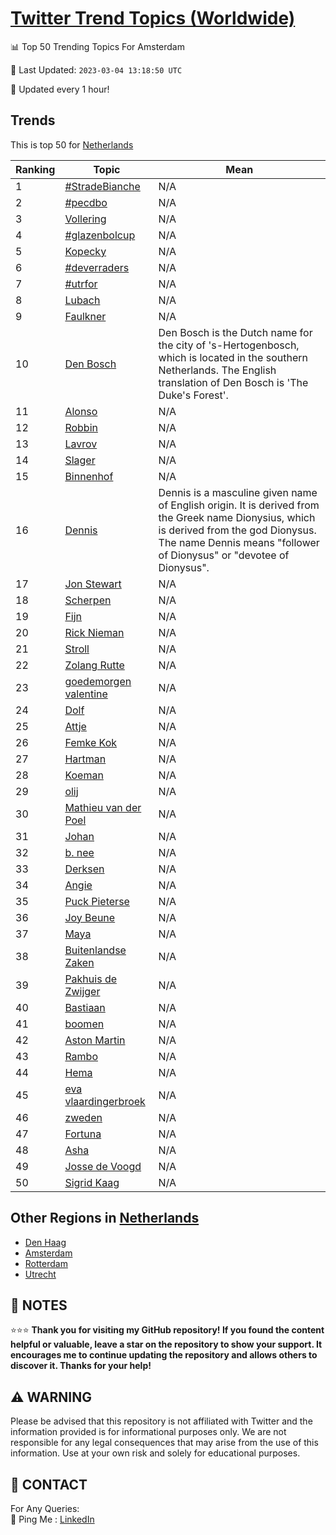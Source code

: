 [Twitter Trend Topics (Worldwide)](https://github.com/ErcinDedeoglu/Twitter-Trend-Topics)
==========


📊 Top 50 Trending Topics For Amsterdam

📆 Last Updated: `2023-03-04 13:18:50 UTC`

🔧 Updated every 1 hour!


## Trends

This is top 50 for [Netherlands](</Netherlands>)

| Ranking | Topic | Mean |
| ------- | ------------ | ------------ |
| 1 | [#StradeBianche](http://twitter.com/search?q=%23StradeBianche) | N/A |
| 2 | [#pecdbo](http://twitter.com/search?q=%23pecdbo) | N/A |
| 3 | [Vollering](http://twitter.com/search?q=Vollering) | N/A |
| 4 | [#glazenbolcup](http://twitter.com/search?q=%23glazenbolcup) | N/A |
| 5 | [Kopecky](http://twitter.com/search?q=Kopecky) | N/A |
| 6 | [#deverraders](http://twitter.com/search?q=%23deverraders) | N/A |
| 7 | [#utrfor](http://twitter.com/search?q=%23utrfor) | N/A |
| 8 | [Lubach](http://twitter.com/search?q=Lubach) | N/A |
| 9 | [Faulkner](http://twitter.com/search?q=Faulkner) | N/A |
| 10 | [Den Bosch](http://twitter.com/search?q=Den+Bosch) | Den Bosch is the Dutch name for the city of 's-Hertogenbosch, which is located in the southern Netherlands. The English translation of Den Bosch is 'The Duke's Forest'. |
| 11 | [Alonso](http://twitter.com/search?q=Alonso) | N/A |
| 12 | [Robbin](http://twitter.com/search?q=Robbin) | N/A |
| 13 | [Lavrov](http://twitter.com/search?q=Lavrov) | N/A |
| 14 | [Slager](http://twitter.com/search?q=Slager) | N/A |
| 15 | [Binnenhof](http://twitter.com/search?q=Binnenhof) | N/A |
| 16 | [Dennis](http://twitter.com/search?q=Dennis) | Dennis is a masculine given name of English origin. It is derived from the Greek name Dionysius, which is derived from the god Dionysus. The name Dennis means "follower of Dionysus" or "devotee of Dionysus". |
| 17 | [Jon Stewart](http://twitter.com/search?q=Jon+Stewart) | N/A |
| 18 | [Scherpen](http://twitter.com/search?q=Scherpen) | N/A |
| 19 | [Fijn](http://twitter.com/search?q=Fijn) | N/A |
| 20 | [Rick Nieman](http://twitter.com/search?q=Rick+Nieman) | N/A |
| 21 | [Stroll](http://twitter.com/search?q=Stroll) | N/A |
| 22 | [Zolang Rutte](http://twitter.com/search?q=Zolang+Rutte) | N/A |
| 23 | [goedemorgen valentine](http://twitter.com/search?q=goedemorgen+valentine) | N/A |
| 24 | [Dolf](http://twitter.com/search?q=Dolf) | N/A |
| 25 | [Attje](http://twitter.com/search?q=Attje) | N/A |
| 26 | [Femke Kok](http://twitter.com/search?q=Femke+Kok) | N/A |
| 27 | [Hartman](http://twitter.com/search?q=Hartman) | N/A |
| 28 | [Koeman](http://twitter.com/search?q=Koeman) | N/A |
| 29 | [olij](http://twitter.com/search?q=olij) | N/A |
| 30 | [Mathieu van der Poel](http://twitter.com/search?q=Mathieu+van+der+Poel) | N/A |
| 31 | [Johan](http://twitter.com/search?q=Johan) | N/A |
| 32 | [b. nee](http://twitter.com/search?q=b.+nee) | N/A |
| 33 | [Derksen](http://twitter.com/search?q=Derksen) | N/A |
| 34 | [Angie](http://twitter.com/search?q=Angie) | N/A |
| 35 | [Puck Pieterse](http://twitter.com/search?q=Puck+Pieterse) | N/A |
| 36 | [Joy Beune](http://twitter.com/search?q=Joy+Beune) | N/A |
| 37 | [Maya](http://twitter.com/search?q=Maya) | N/A |
| 38 | [Buitenlandse Zaken](http://twitter.com/search?q=Buitenlandse+Zaken) | N/A |
| 39 | [Pakhuis de Zwijger](http://twitter.com/search?q=Pakhuis+de+Zwijger) | N/A |
| 40 | [Bastiaan](http://twitter.com/search?q=Bastiaan) | N/A |
| 41 | [boomen](http://twitter.com/search?q=boomen) | N/A |
| 42 | [Aston Martin](http://twitter.com/search?q=Aston+Martin) | N/A |
| 43 | [Rambo](http://twitter.com/search?q=Rambo) | N/A |
| 44 | [Hema](http://twitter.com/search?q=Hema) | N/A |
| 45 | [eva vlaardingerbroek](http://twitter.com/search?q=eva+vlaardingerbroek) | N/A |
| 46 | [zweden](http://twitter.com/search?q=zweden) | N/A |
| 47 | [Fortuna](http://twitter.com/search?q=Fortuna) | N/A |
| 48 | [Asha](http://twitter.com/search?q=Asha) | N/A |
| 49 | [Josse de Voogd](http://twitter.com/search?q=Josse+de+Voogd) | N/A |
| 50 | [Sigrid Kaag](http://twitter.com/search?q=Sigrid+Kaag) | N/A |



## Other Regions in [Netherlands](</Netherlands>)

* [Den Haag](</Netherlands/Den Haag.md>)
* [Amsterdam](</Netherlands/Amsterdam.md>)
* [Rotterdam](</Netherlands/Rotterdam.md>)
* [Utrecht](</Netherlands/Utrecht.md>)



## 📝 NOTES

⭐⭐⭐ **Thank you for visiting my GitHub repository! If you found the content helpful or valuable, leave a star on the repository to show your support. It encourages me to continue updating the repository and allows others to discover it. Thanks for your help!**


## ⚠️ WARNING

Please be advised that this repository is not affiliated with Twitter and the information provided is for informational purposes only. We are not responsible for any legal consequences that may arise from the use of this information. Use at your own risk and solely for educational purposes.


## 📨 CONTACT

 For Any Queries:  
            🏓 Ping Me : [LinkedIn](https://www.linkedin.com/in/ercindedeoglu/)
